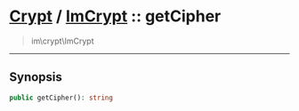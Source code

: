# [Crypt](crypt.md) / [ImCrypt](crypt-ImCrypt.md) :: getCipher
 > im\crypt\ImCrypt
____

## Synopsis
```php
public getCipher(): string
```
